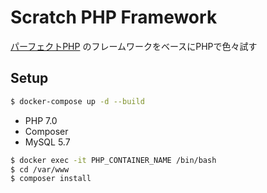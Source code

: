 # Scratch PHP Framework

[パーフェクトPHP](https://www.amazon.co.jp/%E3%83%91%E3%83%BC%E3%83%95%E3%82%A7%E3%82%AF%E3%83%88PHP-%E5%B0%8F%E5%B7%9D%E9%9B%84%E5%A4%A7-ebook/dp/B00P0UDWQY) のフレームワークをベースにPHPで色々試す

## Setup

```bash
$ docker-compose up -d --build
```

- PHP 7.0
- Composer
- MySQL 5.7

```bash
$ docker exec -it PHP_CONTAINER_NAME /bin/bash
$ cd /var/www
$ composer install
```